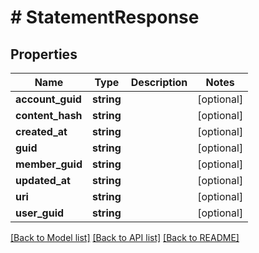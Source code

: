 # # StatementResponse

## Properties

Name | Type | Description | Notes
------------ | ------------- | ------------- | -------------
**account_guid** | **string** |  | [optional]
**content_hash** | **string** |  | [optional]
**created_at** | **string** |  | [optional]
**guid** | **string** |  | [optional]
**member_guid** | **string** |  | [optional]
**updated_at** | **string** |  | [optional]
**uri** | **string** |  | [optional]
**user_guid** | **string** |  | [optional]

[[Back to Model list]](../../README.md#models) [[Back to API list]](../../README.md#endpoints) [[Back to README]](../../README.md)
